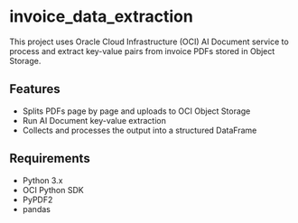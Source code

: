 # invoice_data_extraction

This project uses Oracle Cloud Infrastructure (OCI) AI Document service to process and extract key-value pairs from invoice PDFs stored in Object Storage.

## Features
- Splits PDFs page by page and uploads to OCI Object Storage
- Run AI Document key-value extraction
- Collects and processes the output into a structured DataFrame

## Requirements
- Python 3.x
- OCI Python SDK
- PyPDF2
- pandas
